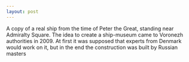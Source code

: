 ```yaml
---
layout: post
---
```


A copy of a real ship from the time of Peter the Great, standing near Admiralty Square. The idea to create a ship-museum came to Voronezh authorities in 2009. At first it was supposed that experts from Denmark would work on it, but in the end the construction was built by Russian masters

